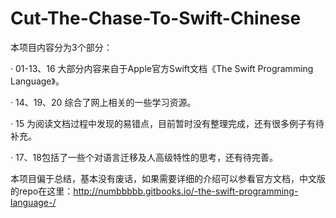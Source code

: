 Cut-The-Chase-To-Swift-Chinese
======================================================================

本项目内容分为3个部分：

· 01-13、16 大部分内容来自于Apple官方Swift文档《The Swift Programming Language》。

· 14、19、20 综合了网上相关的一些学习资源。

· 15 为阅读文档过程中发现的易错点，目前暂时没有整理完成，还有很多例子有待补充。

· 17、18包括了一些个对语言迁移及人高级特性的思考，还有待完善。

本项目偏于总结，基本没有废话，如果需要详细的介绍可以参看官方文档，中文版的repo在这里：<a href="http://numbbbbb.gitbooks.io/-the-swift-programming-language-/">http://numbbbbb.gitbooks.io/-the-swift-programming-language-/</a>